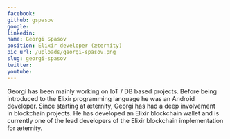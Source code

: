 ```yaml
---
facebook: 
github: gspasov
google: 
linkedin: 
name: Georgi Spasov
position: Elixir developer (æternity)
pic_url: /uploads/georgi-spasov.png
slug: georgi-spasov
twitter: 
youtube: 
---
```

<p>Georgi has been mainly working on IoT / DB based projects. Before being introduced to the Elixir programming language he was an Android developer. Since starting at &aelig;ternity, Georgi&nbsp;has had a deep involvement in&nbsp;blockchain projects. He has developed an Elixir blockchain wallet and is currently one of the lead developers of the Elixir blockchain implementation for &aelig;ternity.</p>
